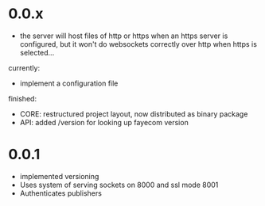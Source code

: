 # 0.0.x

  - the server will host files of http or https when an https server is
    configured, but it won't do websockets correctly over http when https
    is selected...

currently:

  - implement a configuration file



finished:

  - CORE:  restructured project layout, now distributed as binary package
  - API: added /version for looking up fayecom version

# 0.0.1
  - implemented versioning
  - Uses system of serving sockets on 8000 and ssl mode 8001
  - Authenticates publishers

